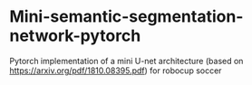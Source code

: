 # Mini-semantic-segmentation-network-pytorch
Pytorch implementation of a mini U-net architecture (based on https://arxiv.org/pdf/1810.08395.pdf) for robocup soccer
